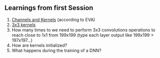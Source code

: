 ## Learnings from first Session

1. [Channels and Kernels](https://github.com/anuragal/deep-learning/blob/master/S1/Channels-Kernels.md) (according to EVA)
2. [3x3 kernels](https://github.com/anuragal/deep-learning/blob/master/S1/3x3-kernels.md)
3. How many times to we need to perform 3x3 convolutions operations to reach close to 1x1 from 199x199 (type each layer output like 199x199 > 197x197...)
4. How are kernels initialized? 
5. What happens during the training of a DNN?
